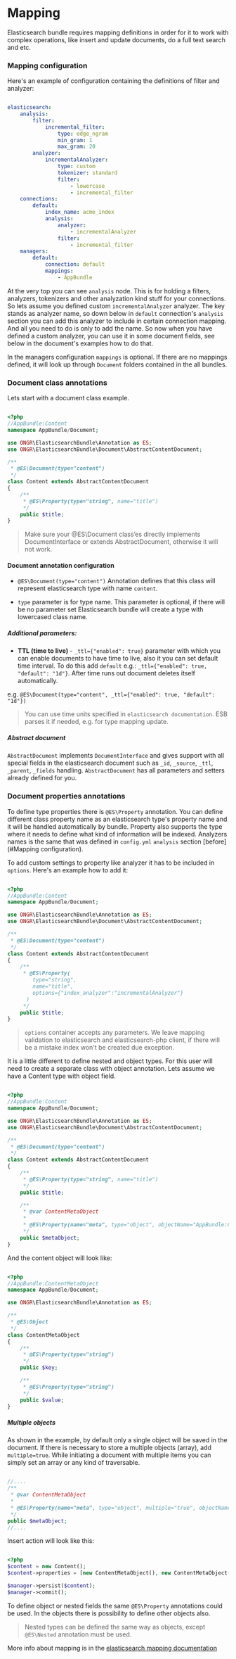 # Mapping

Elasticsearch bundle requires mapping definitions in order for it to work with complex operations, like insert and update documents, do a full text search and etc.

### Mapping configuration

Here's an example of configuration containing the definitions of filter and analyzer:

```yaml

elasticsearch:
    analysis:
        filter:
            incremental_filter:
                type: edge_ngram
                min_gram: 1
                max_gram: 20
        analyzer:
            incrementalAnalyzer:
                type: custom
                tokenizer: standard
                filter:
                    - lowercase
                    - incremental_filter
    connections:
        default:
            index_name: acme_index
            analysis:
                analyzer:
                    - incrementalAnalyzer
                filter:
                    - incremental_filter
    managers:
        default:
            connection: default
            mappings:
                - AppBundle

```

At the very top you can see `analysis` node. This is for holding a filters, analyzers, tokenizers and other analyzation kind stuff for your connections. So lets assume you defined custom `incrementalAnalyzer` analyzer. The key stands as analyzer name, so down below in `default` connection's `analysis` section you can add this analyzer to include in certain connection mapping. And all you need to do is only to add the name. So now when you have defined a custom analyzer, you can use it in some document fields, see below in the document's examples how to do that.

In the managers configuration `mappings` is optional. If there are no mappings defined, it will look up through `Document` folders contained in the all bundles.


### Document class annotations

Lets start with a document class example.
```php

<?php
//AppBundle:Content
namespace AppBundle/Document;

use ONGR\ElasticsearchBundle\Annotation as ES;
use ONGR\ElasticsearchBundle\Document\AbstractContentDocument;

/**
 * @ES\Document(type="content")
 */
class Content extends AbstractContentDocument
{
    /**
     * @ES\Property(type="string", name="title")
     */
    public $title;
}

```

> Make sure your @ES\\Document class’es directly implements DocumentInterface or extends AbstractDocument, otherwise it will not work.


#### Document annotation configuration

- `@ES\Document(type="content")` Annotation defines that this class will represent elasticsearch type with name `content`.

- `type` parameter is for type name. This parameter is optional, if there will be no parameter set Elasticsearch bundle will create a type with lowercased class name.

##### Additional parameters:

-  **TTL (time to live)** - `_ttl={"enabled": true}` parameter with which you can enable documents to have time to live, also it you can set default time interval. To do this add `default` e.g.: `_ttl={"enabled": true, "default": "1d"}`. After time runs out document deletes itself automatically.

e.g. `@ES\Document(type="content", _ttl={"enabled": true, "default": "1d"})`

> You can use time units specified in `elasticsearch documentation`. ESB parses it if needed, e.g. for type mapping update.

##### Abstract document
``AbstractDocument`` implements ``DocumentInterface`` and gives support with all special fields in the elasticsearch document such as `_id`, `_source`, `_ttl`, `_parent`, `_fields` handling. `AbstractDocument` has all parameters and setters already defined for you.


### Document properties annotations

To define type properties there is `@ES\Property` annotation. You can define different class property name as an elasticsearch type's property name and it will be handled automatically by bundle. Property also supports the type where it needs to define what kind of information will be indexed. Analyzers names is the same that was defined in `config.yml` `analysis` section [before](#Mapping configuration).

To add custom settings to property like analyzer it has to be included in `options`. Here's an example how to add it:

```php

<?php
//AppBundle:Content
namespace AppBundle/Document;

use ONGR\ElasticsearchBundle\Annotation as ES;
use ONGR\ElasticsearchBundle\Document\AbstractContentDocument;

/**
 * @ES\Document(type="content")
 */
class Content extends AbstractContentDocument
{
    /**
     * @ES\Property(
        type="string",
        name="title",
        options={"index_analyzer":"incrementalAnalyzer"}
      )
     */
    public $title;
}

```

> `options` container accepts any parameters. We leave mapping validation to elasticsearch and elasticsearch-php client, if there will be a mistake index won't be created due exception.


It is a little different to define nested and object types. For this user will need to create a separate class with object annotation. Lets assume we have a Content type with object field.

```php

<?php
//AppBundle:Content
namespace AppBundle/Document;

use ONGR\ElasticsearchBundle\Annotation as ES;
use ONGR\ElasticsearchBundle\Document\AbstractContentDocument;

/**
 * @ES\Document(type="content")
 */
class Content extends AbstractContentDocument
{
    /**
     * @ES\Property(type="string", name="title")
     */
    public $title;

    /**
     * @var ContentMetaObject
     *
     * @ES\Property(name="meta", type="object", objectName="AppBundle:ContentMetaObject")
     */
    public $metaObject;
}

```

And the content object will look like:

```php

<?php
//AppBundle:ContentMetaObject
namespace AppBundle/Document;

use ONGR\ElasticsearchBundle\Annotation as ES;

/**
 * @ES\Object
 */
class ContentMetaObject
{
    /**
     * @ES\Property(type="string")
     */
    public $key;

    /**
     * @ES\Property(type="string")
     */
    public $value;
}

```

##### Multiple objects
As shown in the example, by default only a single object will be saved in the document. If there is necessary to store a multiple objects (array), add `multiple=true`. While initiating a document with multiple items you can simply set an array or any kind of traversable.

```php

//....
/**
 * @var ContentMetaObject
 *
 * @ES\Property(name="meta", type="object", multiple="true", objectName="AppBundle:ContentMetaObject")
 */
public $metaObject;
//....

```

Insert action will look like this:
```php

<?php
$content = new Content();
$content->properties = [new ContentMetaObject(), new ContentMetaObject()];

$manager->persist($content);
$manager->commit();

```
To define object or nested fields the same `@ES\Property` annotations could be used. In the objects there is possibility to define other objects also.

> Nested types can be defined the same way as objects, except ``@ES\Nested`` annotation must be used.

More info about mapping is in the [elasticsearch mapping documentation](https://www.elastic.co/guide/en/elasticsearch/reference/current/mapping.html)
